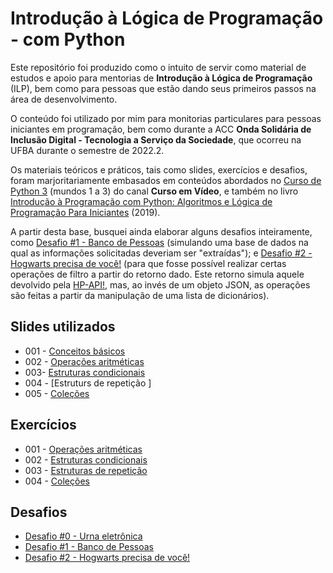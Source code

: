 # Introdução à Lógica de Programação - com Python

Este repositório foi produzido como o intuito de servir como material de estudos e apoio para mentorias de **Introdução
à Lógica de Programação** (ILP), bem como para pessoas que estão dando seus primeiros passos na área de desenvolvimento.

O conteúdo foi utilizado por mim para monitorias particulares para pessoas iniciantes em programação, bem como
durante a ACC **Onda Solidária de Inclusão Digital - Tecnologia a Serviço da Sociedade**, que ocorreu na UFBA durante o
semestre de 2022.2.

Os materiais teóricos e práticos, tais como slides, exercícios e desafios, foram marjoritariamente embasados em
conteúdos abordados
no [Curso de Python 3](https://www.youtube.com/watch?v=S9uPNppGsGo&list=PLHz_AreHm4dlKP6QQCekuIPky1CiwmdI6)
(mundos 1 a 3) do canal **Curso em Vídeo**, e também no
livro [Introdução à Programação com Python: Algoritmos e Lógica de Programação Para
Iniciantes](https://www.amazon.com.br/Introdu%C3%A7%C3%A3o-Programa%C3%A7%C3%A3o-com-Python-Algoritmos/dp/8575227181/ref=sr_1_1?keywords=pyhton&qid=1673828153&sprefix=pyh%2Caps%2C214&sr=8-1)
(2019).

A partir desta base, busquei ainda elaborar alguns desafios inteiramente,
como [Desafio #1 - Banco de Pessoas](https://github.com/matheusvictor/curso_ilp_ciprog/blob/main/exercicios/04_colecoes/enunciados/02_desafio_banco_de_pessoas.md)
(simulando uma base de dados na qual as informações solicitadas deveriam ser "extraídas");
e [Desafio #2 - Hogwarts precisa de você!](https://github.com/matheusvictor/curso_ilp_ciprog/blob/main/exercicios/04_colecoes/enunciados/03_desafio_personagens_hp.md)
(para que fosse possível realizar certas operações de filtro a partir do retorno dado. Este retorno simula aquele
devolvido pela [HP-API!](https://hp-api.onrender.com/), mas, ao invés de um objeto JSON, as operações são feitas a
partir da manipulação de uma lista de dicionários).

## Slides utilizados

* 001 - [Conceitos básicos](https://speakerdeck.com/matheusvictor/introducao-a-logica-de-programacao-com-python-aula-01)
* 002 - [Operações aritméticas
  ](https://speakerdeck.com/matheusvictor/introducao-a-logica-de-programacao-com-python-aula-03)
* 003- [Estruturas condicionais
  ](https://speakerdeck.com/matheusvictor/introducao-a-logica-de-programacao-com-python-aula-04)
* 004 - [Estruturs de repetição
  ]
* 005 - [Coleções](https://speakerdeck.com/matheusvictor/ilp-com-python-aula-05-colecoes)

## Exercícios

- 001 - [Operações aritméticas
  ](https://github.com/matheusvictor/curso_ilp_ciprog/blob/main/exercicios/01_operadores_aritmeticos/enunciados/01_lista_exercicios.md)
- 002 - [Estruturas condicionais
  ](https://github.com/matheusvictor/curso_ilp_ciprog/blob/main/exercicios/02_estruturas_condicionais/enunciados/01_lista_exercicios.md)
- 003 - [Estruturas de repetição
  ](https://github.com/matheusvictor/curso_ilp_ciprog/blob/main/exercicios/03_estruturas_repeticao/enunciados/01_lista_exercicios.md)
- 004 - [Coleções
  ](https://github.com/matheusvictor/curso_ilp_ciprog/blob/main/exercicios/04_colecoes/enunciados/01_lista_exercicios.md)

## Desafios

- [Desafio #0 - Urna eletrônica](https://github.com/matheusvictor/curso_ilp_ciprog/blob/main/exercicios/03_estruturas_repeticao/enunciados/02_desafio_urna.md)
- [Desafio #1 - Banco de Pessoas](https://github.com/matheusvictor/curso_ilp_ciprog/blob/main/exercicios/04_colecoes/enunciados/02_desafio_banco_de_pessoas.md)
- [Desafio #2 - Hogwarts precisa de você!](https://github.com/matheusvictor/curso_ilp_ciprog/blob/main/exercicios/04_colecoes/enunciados/03_desafio_personagens_hp.md)